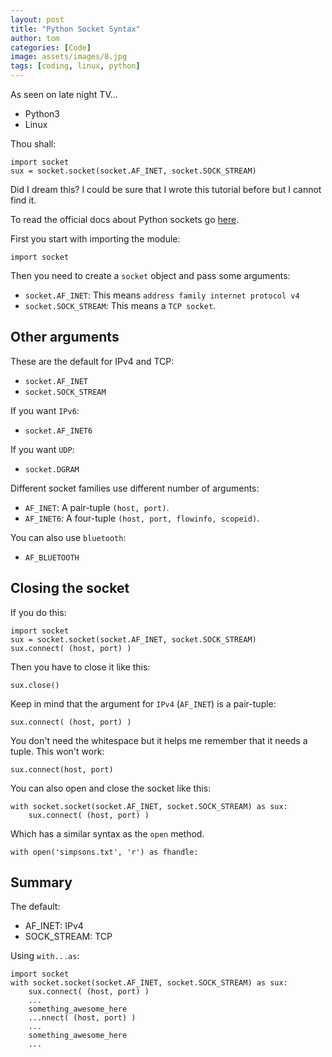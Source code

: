 ```yaml
---
layout: post
title: "Python Socket Syntax"
author: tom
categories: [Code]
image: assets/images/8.jpg
tags: [coding, linux, python]
---
```


As seen on late night TV...

* Python3
* Linux

Thou shall:

    import socket
    sux = socket.socket(socket.AF_INET, socket.SOCK_STREAM)

Did I dream this? I could be sure that I wrote this tutorial before but I cannot find it.

To read the official docs about Python sockets go <a href="https://docs.python.org/3/library/socket.html" target="_blank">here</a>.

First you start with importing the module:

    import socket

Then you need to create a `socket` object and pass some arguments:

* `socket.AF_INET`: This means `address family internet protocol v4`
* `socket.SOCK_STREAM`: This means a `TCP socket`.

## Other arguments

These are the default for IPv4 and TCP:

* `socket.AF_INET`
* `socket.SOCK_STREAM`

If you want `IPv6`:

* `socket.AF_INET6`

If you want `UDP`:

* `socket.DGRAM`

Different socket families use different number of arguments:

* `AF_INET`: A pair-tuple `(host, port)`.
* `AF_INET6`: A four-tuple `(host, port, flowinfo, scopeid)`.

You can also use `bluetooth`:

* `AF_BLUETOOTH`

## Closing the socket

If you do this:

    import socket
    sux = socket.socket(socket.AF_INET, socket.SOCK_STREAM)
    sux.connect( (host, port) )

Then you have to close it like this:

    sux.close()

Keep in mind that the argument for `IPv4` (`AF_INET`) is a pair-tuple:

    sux.connect( (host, port) )

You don't need the whitespace but it helps me remember that it needs a tuple. This won't work:

    sux.connect(host, port)

You can also open and close the socket like this:

    with socket.socket(socket.AF_INET, socket.SOCK_STREAM) as sux:
        sux.connect( (host, port) )

Which has a similar syntax as the `open` method.

    with open('simpsons.txt', 'r') as fhandle:

## Summary

The default:

* AF_INET: IPv4
* SOCK_STREAM: TCP

Using `with...as`:

    import socket
    with socket.socket(socket.AF_INET, socket.SOCK_STREAM) as sux:
        sux.connect( (host, port) )
        ...
        something_awesome_here
        ...nnect( (host, port) )
        ...
        something_awesome_here
        ...